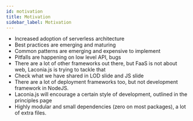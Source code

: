 ```yaml
---
id: motivation
title: Motivation
sidebar_label: Motivation
---
```


- Increased adoption of serverless architecture
- Best practices are emerging and maturing
- Common patterns are emerging and expensive to implement
- Pitfalls are happening on low level API, bugs
- There are a lot of other frameworks out there, but FaaS is not about web, Laconia.js is trying to tackle that
- Check what we have shared in LOD slide and JS slide
- There are a lot of deployment frameworks too, but not development framework in NodeJS.
- Laconia.js will encourage a certain style of development, outlined in the principles page
- Highly modular and small dependencies (zero on most packages), a lot of extra files.
